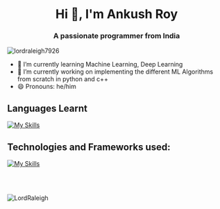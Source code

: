 <h1 align="center">Hi 👋, I'm Ankush Roy</h1>
<h3 align="center">A passionate programmer from India</h3>

<p align="left"> <img src="https://komarev.com/ghpvc/?username=lordraleigh7926&label=Profile%20views&color=0e75b6&style=flat" alt="lordraleigh7926" /> </p>


- 🌱 I’m currently learning Machine Learning, Deep Learning
- 🔭 I’m currently working on implementing the different ML Algorithms from scratch in python and c++
- 😄 Pronouns: he/him
<!--
- 👯 I’m looking to collaborate on ...
- 🤔 I’m looking for help with ...
- 💬 Ask me about ...
- 📫 How to reach me: ...
- ⚡ Fun fact: ...
-->

## Languages Learnt
[![My Skills](https://skillicons.dev/icons?i=python,cpp,html,css,dart&perline=5)](https://skillicons.dev)

## Technologies and Frameworks used:
[![My Skills](https://skillicons.dev/icons?i=tensorflow,flask,git,github,linux,bash,md,vscode,androidstudio,flutter&perline=5)](https://skillicons.dev)



<br>
<br/>
<p><img align="center" src="https://github-readme-stats.vercel.app/api/top-langs?username=lordraleigh7926&show_icons=true&locale=en&layout=compact" alt="LordRaleigh" /></p>
